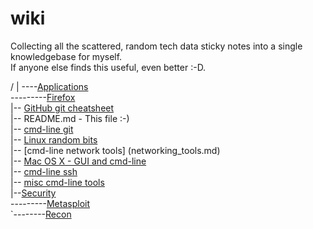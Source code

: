 # wiki
Collecting all the scattered, random tech data sticky notes into a single knowledgebase for myself.<br>
If anyone else finds this useful, even better :-D.

/
|
----[Applications](Applications)<br>
---------[Firefox](Applications/firefox.md)<br>
|-- [GitHub git cheatsheet](GitHub_git_cheatsheet.html)<br>
|-- README.md - This file :-)<br>
|-- [cmd-line git](git.md)<br>
|-- [Linux random bits](linux.md)<br>
|-- [cmd-line network tools] (networking_tools.md)<br>
|-- [Mac OS X - GUI and cmd-line](osx.md)<br>
|-- [cmd-line ssh](ssh.md)<br>
|-- [misc cmd-line tools](tools_command_line.md)<br>
|--[Security](Sec)<br>
---------[Metasploit](Sec/metasploit.md)<br>
`--------[Recon](Sec/recon.md)<br>


